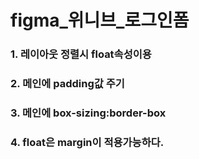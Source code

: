 # figma\_위니브\_로그인폼

### 1. 레이아웃 정렬시 float속성이용

### 2. 메인에 padding값 주기

### 3. 메인에 box-sizing:border-box

### 4. float은 margin이 적용가능하다.

